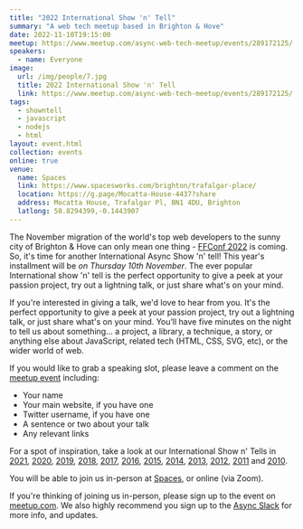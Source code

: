 ```yaml
---
title: "2022 International Show 'n' Tell"
summary: "A web tech meetup based in Brighton & Hove"
date: 2022-11-10T19:15:00
meetup: https://www.meetup.com/async-web-tech-meetup/events/289172125/
speakers:
  - name: Everyone
image:
  url: /img/people/7.jpg
  title: 2022 International Show 'n' Tell
  link: https://www.meetup.com/async-web-tech-meetup/events/289172125/
tags:
  - showntell
  - javascript
  - nodejs
  - html
layout: event.html
collection: events
online: true
venue:
  name: Spaces
  link: https://www.spacesworks.com/brighton/trafalgar-place/
  location: https://g.page/Mocatta-House-4437?share
  address: Mocatta House, Trafalgar Pl, BN1 4DU, Brighton
  latlong: 50.8294399,-0.1443907
---
```


The November migration of the world's top web developers to the sunny city of Brighton & Hove can only mean one thing - [FFConf 2022](https://2022.ffconf.org/) is coming. So, it's time for another International Async Show 'n' tell! This year's installment will be _on Thursday 10th November_. The ever popular International show 'n' tell is the perfect opportunity to give a peek at your passion project, try out a lightning talk, or just share what's on your mind.

If you're interested in giving a talk, we'd love to hear from you. It's the perfect opportunity to give a peek at your passion project, try out a lightning talk, or just share what's on your mind. You’ll have five minutes on the night to tell us about something… a project, a library, a technique, a story, or anything else about JavaScript, related tech (HTML, CSS, SVG, etc), or the wider world of web.

If you would like to grab a speaking slot, please leave a comment on the [meetup event][meetup] including:

- Your name
- Your main website, if you have one
- Twitter username, if you have one
- A sentence or two about your talk
- Any relevant links

For a spot of inspiration, take a look at our International Show n' Tells in [2021][showntell-2021], [2020][showntell-2020], [2019][showntell-2019], [2018][showntell-2018], [2017][showntell-2017], [2016][showntell-2016], [2015][showntell-2015], [2014][showntell-2014], [2013][showntell-2013], [2012][showntell-2012], [2011][showntell-2011] and [2010][showntell-2010].

You will be able to join us in-person at [Spaces](https://www.spacesworks.com/brighton/trafalgar-place/), or online (via Zoom).

If you're thinking of joining us in-person, please sign up to the event on [meetup.com](https://www.meetup.com/async-web-tech-meetup/events/289172125/). We also highly recommend you sign up to the [Async Slack](https://join.slack.com/t/asyncjs/shared_invite/zt-1aguxx86q-XjF_yWcFoJ8fyYYzoqgDaQ) for more info, and updates.

[showntell-2010]: http://asyncjs.com/showntell3/
[showntell-2011]: http://asyncjs.com/international2011/
[showntell-2012]: http://asyncjs.com/showntell-2012/
[showntell-2013]: http://asyncjs.com/showntell-2013/
[showntell-2014]: http://asyncjs.com/showntell-2014/
[showntell-2015]: http://asyncjs.com/showntell-2015/
[showntell-2016]: https://asyncjs.com/international-show-n-tell-2016/
[showntell-2017]: https://asyncjs.com/international-show-n-tell-2017/
[showntell-2018]: https://asyncjs.com/international-show-n-tell-2018/
[showntell-2019]: https://asyncjs.com/international-show-n-tell-2019/
[showntell-2020]: https://www.meetup.com/async-web-tech-meetup/events/271442327/
[showntell-2021]: https://www.meetup.com/async-web-tech-meetup/events/281637443/
[meetup]: https://www.meetup.com/async-web-tech-meetup/events/289172125/
